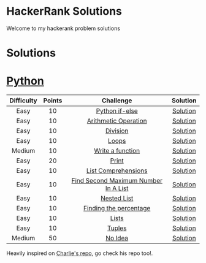 # HackerRank Solutions
Welcome to my hackerank problem solutions
# Solutions

# [Python](./python/)

| Difficulty | Points | Challenge | Solution |
|:---:|:---:|:---:|:---:|
|Easy|10|[Python if-else](https://www.hackerrank.com/challenges/py-if-else/problem)|[Solution](./python/if-else/solution.py)
|Easy|10|[Arithmetic Operation](https://www.hackerrank.com/challenges/python-arithmetic-operators/)|[Solution](./python/arithmetic-operations/solution.py)
|Easy|10|[Division](https://www.hackerrank.com/challenges/python-division/problem)|[Solution](./python/division/solution.py)
|Easy|10|[Loops](https://www.hackerrank.com/challenges/python-loops/problem)|[Solution](./python/loops/solution.py)
|Medium|10|[Write a function](https://www.hackerrank.com/challenges/write-a-function/problem)|[Solution](./python/write-a-function/solution.py)
|Easy|20|[Print](https://www.hackerrank.com/challenges/python-print/problem)|[Solution](./python/print/solution.py)
|Easy|10|[List Comprehensions](https://www.hackerrank.com/challenges/list-comprehensions/problem)|[Solution](./python/list-comprehensions/solution.py)
|Easy|10|[Find Second Maximum Number In A List](https://www.hackerrank.com/challenges/find-second-maximum-number-in-a-list/problem)|[Solution](./python/find-second-maximum-number-in-a-list/solution.py)
|Easy|10|[Nested List](https://www.hackerrank.com/challenges/nested-list/problem)|[Solution](./python/nested-list/solution.py)
|Easy|10|[Finding the percentage](https://www.hackerrank.com/challenges/finding-the-percentage/problem)|[Solution](./python/finding-the-percentage/solution.py)
|Easy|10|[Lists](https://www.hackerrank.com/challenges/python-lists/problem)|[Solution](./python/lists/solution.py)
|Easy|10|[Tuples](https://www.hackerrank.com/challenges/python-tuples/problem)|[Solution](./python/tuples/solution.py)
|Medium|50|[No Idea](https://www.hackerrank.com/challenges/no-idea/problem)|[Solution](./python/no-idea/solution.py)


Heavily inspired on [Charlie's repo](https://github.com/charlie2634-training/hackerrank-solutions), go check his repo too!.